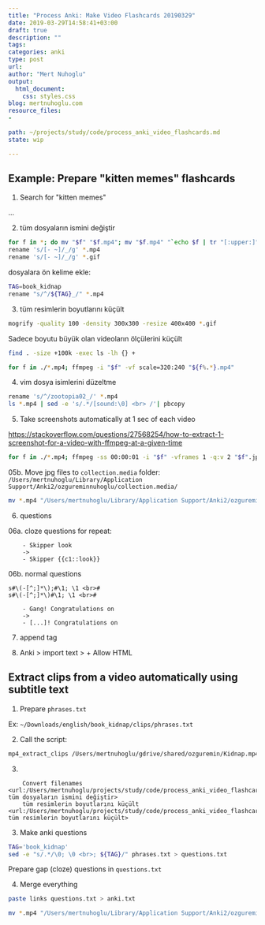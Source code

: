 ```yaml
---
title: "Process Anki: Make Video Flashcards 20190329"
date: 2019-03-29T14:58:41+03:00 
draft: true
description: ""
tags:
categories: anki
type: post
url:
author: "Mert Nuhoglu"
output:
  html_document:
    css: styles.css
blog: mertnuhoglu.com
resource_files:
- 

path: ~/projects/study/code/process_anki_video_flashcards.md
state: wip

---
```


## Example: Prepare "kitten memes" flashcards

01. Search for "kitten memes"

...

02. tüm dosyaların ismini değiştir

``` bash
for f in *; do mv "$f" "$f.mp4"; mv "$f.mp4" "`echo $f | tr "[:upper:]" "[:lower:]"`"; done
rename 's/[- ~]/_/g' *.mp4
rename 's/[- ~]/_/g' *.gif
``` 

dosyalara ön kelime ekle:

``` bash
TAG=book_kidnap
rename "s/^/${TAG}_/" *.mp4
``` 

03. tüm resimlerin boyutlarını küçült

``` bash
mogrify -quality 100 -density 300x300 -resize 400x400 *.gif
``` 

Sadece boyutu büyük olan videoların ölçülerini küçült

``` bash
find . -size +100k -exec ls -lh {} +

for f in ./*.mp4; ffmpeg -i "$f" -vf scale=320:240 "${f%.*}.mp4"
``` 

04. vim dosya isimlerini düzeltme

``` bash
rename 's/^/zootopia02_/' *.mp4
ls *.mp4 | sed -e 's/.*/[sound:\0] <br> /'| pbcopy
``` 

05. Take screenshots automatically at 1 sec of each video

https://stackoverflow.com/questions/27568254/how-to-extract-1-screenshot-for-a-video-with-ffmpeg-at-a-given-time

``` bash
for f in ./*.mp4; ffmpeg -ss 00:00:01 -i "$f" -vframes 1 -q:v 2 "$f".jpg
``` 

05b. Move jpg files to `collection.media` folder: `/Users/mertnuhoglu/Library/Application Support/Anki2/ozgureminnuhoglu/collection.media/`

``` bash
mv *.mp4 "/Users/mertnuhoglu/Library/Application Support/Anki2/ozgureminnuhoglu/collection.media/"
``` 

06. questions

06a. cloze questions for repeat:

		- Skipper look
		->
		- Skipper {{c1::look}}

06b. normal questions

``` vim
s#\(-[^;]*\);#\1; \1 <br>#
s#\(-[^;]*\)#\1; \1 <br>#
``` 

		- Gang! Congratulations on
		->
		- [...]! Congratulations on

07. append tag

06. Anki > import text > + Allow HTML 
	
## Extract clips from a video automatically using subtitle text

01. Prepare `phrases.txt`

Ex: `~/Downloads/english/book_kidnap/clips/phrases.txt`

02. Call the script:

``` bash
mp4_extract_clips /Users/mertnuhoglu/gdrive/shared/ozguremin/Kidnap.mp4 phrases.txt
``` 

03. 

		Convert filenames <url:/Users/mertnuhoglu/projects/study/code/process_anki_video_flashcards.md#tn=02. tüm dosyaların ismini değiştir>
		tüm resimlerin boyutlarını küçült <url:/Users/mertnuhoglu/projects/study/code/process_anki_video_flashcards.md#tn=03. tüm resimlerin boyutlarını küçült>

03. Make anki questions

``` bash
TAG='book_kidnap'
sed -e "s/.*/\0; \0 <br>; ${TAG}/" phrases.txt > questions.txt
``` 

Prepare gap (cloze) questions in `questions.txt`

04. Merge everything

``` bash
paste links questions.txt > anki.txt
``` 

``` bash
mv *.mp4 "/Users/mertnuhoglu/Library/Application Support/Anki2/ozgureminnuhoglu/collection.media/"
``` 

